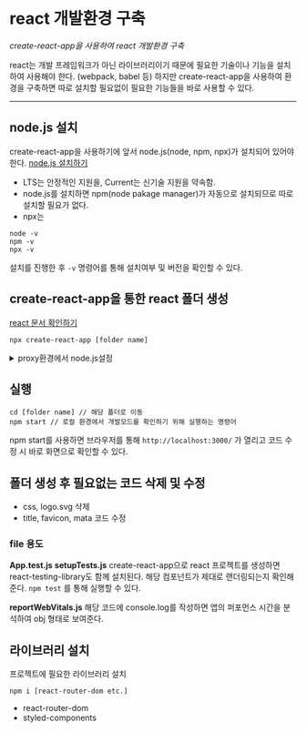 # react 개발환경 구축

_create-react-app을 사용하여 react 개발환경 구축_

react는 개발 프레임워크가 아닌 라이브러리이기 때문에 필요한 기술이나 기능을 설치하여 사용해야 한다. (webpack, babel 등) 하지만 create-react-app을 사용하여 환경을 구축하면 따로 설치할 필요없이 필요한 기능들을 바로 사용할 수 있다.

---

## node.js 설치

create-react-app을 사용하기에 앞서 node.js(node, npm, npx)가 설치되어 있어야 한다.
[node.js 설치하기](https://nodejs.org/en/)

- LTS는 안정적인 지원을, Current는 신기술 지원을 약속함.
- node.js를 설치하면 npm(node pakage manager)가 자동으로 설치되므로 따로 설치할 필요가 없다.
- npx는

```
node -v
npm -v
npx -v
```

설치를 진행한 후 `-v` 명령어를 통해 설치여부 및 버전을 확인할 수 있다.

## create-react-app을 통한 react 폴더 생성

[react 문서 확인하기](https://ko.reactjs.org/docs/create-a-new-react-app.html#create-react-app)

```
npx create-react-app [folder name]
```

<details>
<summary>proxy환경에서 node.js설정</summary>

create-react-app을 실행했을 때 아래와 같은 오류가 확인되었다.

```
npm ERR! code ERR_SOCKET_TIMEOUT
npm ERR! network Socket timeout
npm ERR! network This is a problem related to network connectivity.
npm ERR! network In most cases you are behind a proxy or have bad network settings.
npm ERR! network
npm ERR! network If you are behind a proxy, please make sure that the
npm ERR! network 'proxy' config is set properly.  See: 'npm help config'

npm ERR! A complete log of this run can be found in:
npm ERR!     /Users/jeonga/.npm/_logs/2022-06-27T04_25_22_210Z-debug-0.log
```

해결방법은 두가지가 있음.

**첫번째 방법**

```
npm config set proxy http://:
npm config set https-proxy http://:
```

**두번째 방법**

```
npm config set proxy false
npm cache clean --force
```

</details>

## 실행

```
cd [folder name] // 해당 폴더로 이동
npm start // 로컬 환경에서 개발모드를 확인하기 위해 실행하는 명령어
```

npm start를 사용하면 브라우저를 통해 `http://localhost:3000/` 가 열리고 코드 수정 시 바로 화면으로 확인할 수 있다.

## 폴더 생성 후 필요없는 코드 삭제 및 수정

- css, logo.svg 삭제
- title, favicon, mata 코드 수정

### file 용도

**App.test.js**
**setupTests.js**
create-react-app으로 react 프로젝트를 생성하면 react-testing-library도 함께 설치된다.
해당 컴포넌트가 제대로 랜더링되는지 확인해준다.
`npm test` 를 통해 실행할 수 있다.

**reportWebVitals.js**
해당 코드에 console.log를 작성하면 앱의 퍼포먼스 시간을 분석하여 obj 형태로 보여준다.

## 라이브러리 설치

프로젝트에 필요한 라이브러리 설치

```
npm i [react-router-dom etc.]
```

- react-router-dom
- styled-components
